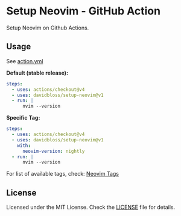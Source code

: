 # Setup Neovim - GitHub Action

Setup Neovim on Github Actions.

## Usage

See [action.yml](./action.yml)

**Default (stable release):**

```yml
steps:
  - uses: actions/checkout@v4
  - uses: davidbloss/setup-neovim@v1
  - run: |
      nvim --version
```

**Specific Tag:**

```yml
steps:
  - uses: actions/checkout@v4
  - uses: davidbloss/setup-neovim@v1
    with:
      neovim-version: nightly
  - run: |
      nvim --version
```

For list of available tags, check: [Neovim Tags](https://github.com/neovim/neovim/tags)

## License

Licensed under the MIT License. Check the [LICENSE](./LICENSE) file for details.
